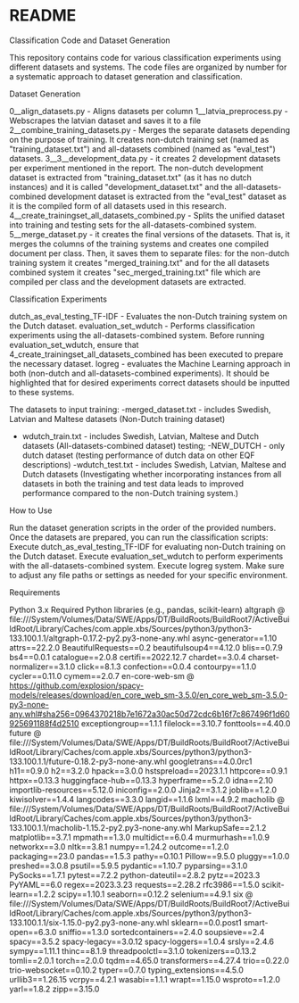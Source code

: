 # README
Classification Code and Dataset Generation

This repository contains code for various classification experiments using different datasets and systems. The code files are organized by number for a systematic approach to dataset generation and classification.

Dataset Generation

0__align_datasets.py - Aligns datasets per column
1__latvia_preprocess.py - Webscrapes the latvian dataset and saves it to a file
2__combine_training_datasets.py - Merges the separate datasets depending on the purpose of training. It creates non-dutch training set (named as "training_dataset.txt") and all-datasets combined (named as "eval_test") datasets.
3__3__development_data.py - it creates 2 development datasets per experiment mentioned in the report. The non-dutch development dataset is extracted from "training_dataset.txt" (as it has no dutch instances) and it is called "development_dataset.txt"  and the all-datasets-combined development dataset is extracted from the "eval_test" dataset as it is the compiled form of all datasets used in this research. 
4__create_trainingset_all_datasets_combined.py - Splits the unified dataset into training and testing sets for the all-datasets-combined system.
5__merge_dataset.py - it creates the final versions of the datasets. That is, it merges the columns of the training systems and creates one compiled document per class. Then, it saves them to separate files: for the non-dutch training system it creates "merged_training.txt" and for the all datasets combined system it creates "sec_merged_training.txt" file which are compiled per class and the development datasets are extracted.

Classification Experiments

dutch_as_eval_testing_TF-IDF - Evaluates the non-Dutch training system on the Dutch dataset.
evaluation_set_wdutch - Performs classification experiments using the all-datasets-combined system.
Before running evaluation_set_wdutch, ensure that 4_create_trainingset_all_datasets_combined has been executed to prepare the necessary dataset.
logreg - evaluates the Machine Learning approach in both (non-dutch and all-datasets-combined experiments).
It should be highlighted that for desired experiments correct datasets should be inputted to these systems.

The datasets to input
training:
  -merged_dataset.txt - includes Swedish, Latvian and Maltese datasets (Non-Dutch training dataset) 
  - wdutch_train.txt - includes Swedish, Latvian, Maltese and Dutch datasets (All-datasets-combined dataset)
testing;
  -NEW_DUTCH - only dutch dataset (testing performance of dutch data on other EQF descriptions)
  -wdutch_test.txt - includes Swedish, Latvian, Maltese and Dutch datasets (Investigating whether incorporating instances from all datasets in both the training and test data leads to improved performance compared to the non-Dutch training system.)

How to Use

Run the dataset generation scripts in the order of the provided numbers.
Once the datasets are prepared, you can run the classification scripts:
Execute dutch_as_eval_testing_TF-IDF for evaluating non-Dutch training on the Dutch dataset.
Execute evaluation_set_wdutch to perform experiments with the all-datasets-combined system.
Execute logreg system.
Make sure to adjust any file paths or settings as needed for your specific environment.

Requirements

Python 3.x
Required Python libraries (e.g., pandas, scikit-learn)
altgraph @ file:///System/Volumes/Data/SWE/Apps/DT/BuildRoots/BuildRoot7/ActiveBuildRoot/Library/Caches/com.apple.xbs/Sources/python3/python3-133.100.1.1/altgraph-0.17.2-py2.py3-none-any.whl
async-generator==1.10
attrs==22.2.0
BeautifulRequests==0.2
beautifulsoup4==4.12.0
blis==0.7.9
bs4==0.0.1
catalogue==2.0.8
certifi==2022.12.7
chardet==3.0.4
charset-normalizer==3.1.0
click==8.1.3
confection==0.0.4
contourpy==1.1.0
cycler==0.11.0
cymem==2.0.7
en-core-web-sm @ https://github.com/explosion/spacy-models/releases/download/en_core_web_sm-3.5.0/en_core_web_sm-3.5.0-py3-none-any.whl#sha256=0964370218b7e1672a30ac50d72cdc6b16f7c867496f1d60925691188f4d2510
exceptiongroup==1.1.1
filelock==3.10.7
fonttools==4.40.0
future @ file:///System/Volumes/Data/SWE/Apps/DT/BuildRoots/BuildRoot7/ActiveBuildRoot/Library/Caches/com.apple.xbs/Sources/python3/python3-133.100.1.1/future-0.18.2-py3-none-any.whl
googletrans==4.0.0rc1
h11==0.9.0
h2==3.2.0
hpack==3.0.0
hstspreload==2023.1.1
httpcore==0.9.1
httpx==0.13.3
huggingface-hub==0.13.3
hyperframe==5.2.0
idna==2.10
importlib-resources==5.12.0
iniconfig==2.0.0
Jinja2==3.1.2
joblib==1.2.0
kiwisolver==1.4.4
langcodes==3.3.0
langid==1.1.6
lxml==4.9.2
macholib @ file:///System/Volumes/Data/SWE/Apps/DT/BuildRoots/BuildRoot7/ActiveBuildRoot/Library/Caches/com.apple.xbs/Sources/python3/python3-133.100.1.1/macholib-1.15.2-py2.py3-none-any.whl
MarkupSafe==2.1.2
matplotlib==3.7.1
mpmath==1.3.0
multidict==6.0.4
murmurhash==1.0.9
networkx==3.0
nltk==3.8.1
numpy==1.24.2
outcome==1.2.0
packaging==23.0
pandas==1.5.3
pathy==0.10.1
Pillow==9.5.0
pluggy==1.0.0
preshed==3.0.8
psutil==5.9.5
pydantic==1.10.7
pyparsing==3.1.0
PySocks==1.7.1
pytest==7.2.2
python-dateutil==2.8.2
pytz==2023.3
PyYAML==6.0
regex==2023.3.23
requests==2.28.2
rfc3986==1.5.0
scikit-learn==1.2.2
scipy==1.10.1
seaborn==0.12.2
selenium==4.9.1
six @ file:///System/Volumes/Data/SWE/Apps/DT/BuildRoots/BuildRoot7/ActiveBuildRoot/Library/Caches/com.apple.xbs/Sources/python3/python3-133.100.1.1/six-1.15.0-py2.py3-none-any.whl
sklearn==0.0.post1
smart-open==6.3.0
sniffio==1.3.0
sortedcontainers==2.4.0
soupsieve==2.4
spacy==3.5.2
spacy-legacy==3.0.12
spacy-loggers==1.0.4
srsly==2.4.6
sympy==1.11.1
thinc==8.1.9
threadpoolctl==3.1.0
tokenizers==0.13.2
tomli==2.0.1
torch==2.0.0
tqdm==4.65.0
transformers==4.27.4
trio==0.22.0
trio-websocket==0.10.2
typer==0.7.0
typing_extensions==4.5.0
urllib3==1.26.15
vcrpy==4.2.1
wasabi==1.1.1
wrapt==1.15.0
wsproto==1.2.0
yarl==1.8.2
zipp==3.15.0
